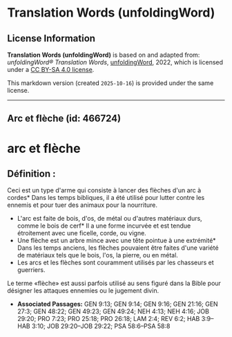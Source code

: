 # Translation Words (unfoldingWord)

## License Information

**Translation Words (unfoldingWord)** is based on and adapted from: _unfoldingWord® Translation Words_, [unfoldingWord](https://unfoldingword.org/utw), 2022, which is licensed under a [CC BY-SA 4.0 license](https://creativecommons.org/licenses/by-sa/4.0/legalcode.en).

This markdown version (created `2025-10-16`) is provided under the same license.



--------------------------------

## Arc et flèche (id: 466724)

arc et flèche
=============

Définition :
------------

Ceci est un type d'arme qui consiste à lancer des flèches d'un arc à cordes\* Dans les temps bibliques, il a été utilisé pour lutter contre les ennemis et pour tuer des animaux pour la nourriture.

* L'arc est faite de bois, d'os, de métal ou d'autres matériaux durs, comme le bois de cerf\* Il a une forme incurvée et est tendue étroitement avec une ficelle, corde, ou vigne.
* Une flèche est un arbre mince avec une tête pointue à une extrémité\* Dans les temps anciens, les flèches pouvaient être faites d'une variété de matériaux tels que le bois, l'os, la pierre, ou en métal.
* Les arcs et les flèches sont couramment utilisés par les chasseurs et guerriers.

Le terme «flèche» est aussi parfois utilisé au sens figuré dans la Bible pour désigner les attaques ennemies ou le jugement divin.

* **Associated Passages:** GEN 9:13; GEN 9:14; GEN 9:16; GEN 21:16; GEN 27:3; GEN 48:22; GEN 49:23; GEN 49:24; NEH 4:13; NEH 4:16; JOB 29:20; PRO 7:23; PRO 25:18; PRO 26:18; LAM 2:4; REV 6:2; HAB 3:9–HAB 3:10; JOB 29:20–JOB 29:22; PSA 58:6–PSA 58:8

